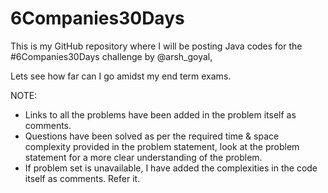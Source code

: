 # 6Companies30Days

This is my GitHub repository where I will be posting Java codes for the #6Companies30Days challenge by 
@arsh_goyal, 

Lets see how far can I go amidst my end term exams.

NOTE: 
 
* Links to all the problems have been added in the problem itself as comments.
* Questions have been solved as per the required time & space complexity provided in the problem statement, look at the problem statement for a more clear understanding of the problem.
* If problem set is unavailable, I have added the complexities in the code itself as comments. Refer it.

 